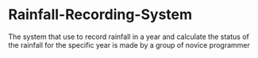 # Rainfall-Recording-System
The system that use to record rainfall in a year and calculate the status of the rainfall for the specific year is made by a group of novice programmer
